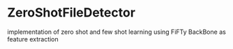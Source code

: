 # ZeroShotFileDetector
implementation of zero shot and few shot learning using FiFTy BackBone as feature extraction
